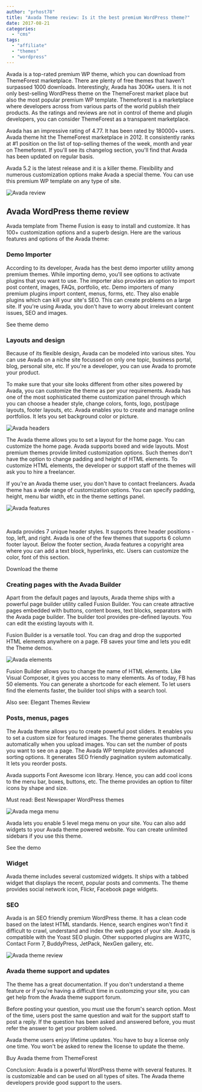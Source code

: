```yaml
---
author: "prhost78"
title: "Avada Theme review: Is it the best premium WordPress theme?"
date: 2017-08-21
categories: 
  - "cms"
tags: 
  - "affiliate"
  - "themes"
  - "wordpress"
---
```


Avada is a top-rated premium WP theme, which you can download from ThemeForest marketplace. There are plenty of free themes that haven't surpassed 1000 downloads. Interestingly, Avada has 300K+ users. It is not only best-selling WordPress theme on the ThemeForest market place but also the most popular premium WP template. Themeforest is a marketplace where developers across from various parts of the world publish their products. As the ratings and reviews are not in control of theme and plugin developers, you can consider ThemeForest as a transparent marketplace.

Avada has an impressive rating of 4.77. It has been rated by 180000+ users. Avada theme hit the ThemeForest marketplace in 2012. It consistently ranks at #1 position on the list of top-selling themes of the week, month and year on Themeforest. If you'll see its changelog section, you'll find that Avada has been updated on regular basis.

Avada 5.2 is the latest release and it is a killer theme. Flexibility and numerous customization options make Avada a special theme. You can use this premium WP template on any type of site.

![Avada review](images/Avada-theme.jpg)

## Avada WordPress theme review

Avada template from Theme Fusion is easy to install and customize. It has 100+ customization options and a superb design. Here are the various features and options of the Avada theme:

### Demo Importer

According to its developer, Avada has the best demo importer utility among premium themes. While importing demo, you'll see options to activate plugins that you want to use. The importer also provides an option to import post content, images, FAQs, portfolio, etc. Demo importers of many premium plugins import content, menus, forms, etc. They also enable plugins which can kill your site's SEO. This can create problems on a large site. If you're using Avada, you don't have to worry about irrelevant content issues, SEO and images.

See theme demo

### Layouts and design

Because of its flexible design, Avada can be modeled into various sites. You can use Avada on a niche site focussed on only one topic, business portal, blog, personal site, etc. If you're a developer, you can use Avada to promote your product.

To make sure that your site looks different from other sites powered by Avada, you can customize the theme as per your requirements. Avada has one of the most sophisticated theme customization panel through which you can choose a header style, change colors, fonts, logo, post/page layouts, footer layouts, etc. Avada enables you to create and manage online portfolios. It lets you set background color or picture.

![Avada headers](images/Avada-headers.jpg)

The Avada theme allows you to set a layout for the home page. You can customize the home page. Avada supports boxed and wide layouts. Most premium themes provide limited customization options. Such themes don't have the option to change padding and height of HTML elements. To customize HTML elements, the developer or support staff of the themes will ask you to hire a freelancer.

If you're an Avada theme user, you don't have to contact freelancers. Avada theme has a wide range of customization options. You can specify padding, height, menu bar width, etc in the theme settings panel.

![Avada features](images/Avada-features.jpg)

 

Avada provides 7 unique header styles. It supports three header positions - top, left, and right. Avada is one of the few themes that supports 6 column footer layout. Below the footer section, Avada features a copyright area where you can add a text block, hyperlinks, etc. Users can customize the color, font of this section.

Download the theme

### Creating pages with the Avada Builder

Apart from the default pages and layouts, Avada theme ships with a powerful page builder utility called Fusion Builder. You can create attractive pages embedded with buttons, content boxes, text blocks, separators with the Avada page builder. The builder tool provides pre-defined layouts. You can edit the existing layouts with it.

Fusion Builder is a versatile tool. You can drag and drop the supported HTML elements anywhere on a page. FB saves your time and lets you edit the Theme demos.

![Avada elements](images/Avada-elements.jpg)

Fusion Builder allows you to change the name of HTML elements. Like Visual Composer, it gives you access to many elements. As of today, FB has 50 elements. You can generate a shortcode for each element. To let users find the elements faster, the builder tool ships with a search tool.

Also see: Elegant Themes Review

### Posts, menus, pages

The Avada theme allows you to create powerful post sliders. It enables you to set a custom size for featured images. The theme generates thumbnails automatically when you upload images. You can set the number of posts you want to see on a page. The Avada WP template provides advanced sorting options. It generates SEO friendly pagination system automatically. It lets you reorder posts.

Avada supports Font Awesome icon library. Hence, you can add cool icons to the menu bar, boxes, buttons, etc. The theme provides an option to filter icons by shape and size.

Must read: Best Newspaper WordPress themes

![Avada mega menu](images/Avada-mega-menu.jpg)

Avada lets you enable 5 level mega menu on your site. You can also add widgets to your Avada theme powered website. You can create unlimited sidebars if you use this theme.

See the demo

### Widget

Avada theme includes several customized widgets. It ships with a tabbed widget that displays the recent, popular posts and comments. The theme provides social network icon, Flickr, Facebook page widgets.

### SEO

Avada is an SEO friendly premium WordPress theme. It has a clean code based on the latest HTML standards. Hence, search engines won't find it difficult to crawl, understand and index the web pages of your site. Avada is compatible with the Yoast SEO plugin. Other supported plugins are W3TC, Contact Form 7, BuddyPress, JetPack, NexGen gallery, etc.

![Avada theme review](images/Avada.jpg)

### Avada theme support and updates

The theme has a great documentation. If you don't understand a theme feature or if you're having a difficult time in customzing your site, you can get help from the Avada theme support forum.

Before posting your question, you must use the forum's search option. Most of the time, users post the same question and wait for the support staff to post a reply. If the question has been asked and answered before, you must refer the answer to get your problem solved.

Avada theme users enjoy lifetime updates. You have to buy a license only one time. You won't be asked to renew the license to update the theme.

Buy Avada theme from ThemeForest

Conclusion: Avada is a powerful WordPress theme with several features. It is customizable and can be used on all types of sites. The Avada theme developers provide good support to the users.
